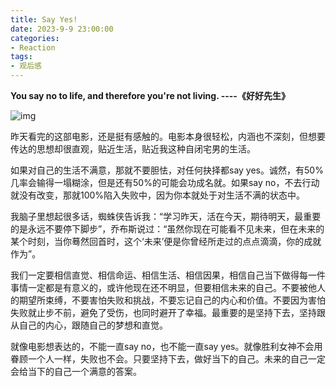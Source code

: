 ```yaml
---
title: Say Yes!
date: 2023-9-9 23:00:00
categories:
- Reaction
tags:
- 观后感
---
```


**You say no to life, and therefore you're not living. ----《好好先生》**

![img](/images/Reaction/yesman.jpg)

昨天看完的这部电影，还是挺有感触的。电影本身很轻松，内涵也不深刻，但想要传达的思想却很直观，贴近生活，贴近我这种自闭宅男的生活。

如果对自己的生活不满意，那就不要胆怯，对任何抉择都say yes。诚然，有50%几率会输得一塌糊涂，但是还有50%的可能会功成名就。如果say no，不去行动就没有改变，那就100%陷入失败中，因为你本就处于对生活不满的状态中。

我脑子里想起很多话，蜘蛛侠告诉我：“学习昨天，活在今天，期待明天，最重要的是永远不要停下脚步”，乔布斯说过：“虽然你现在可能看不见未来，但在未来的某个时刻，当你蓦然回首时，这个‘未来’便是你曾经所走过的点点滴滴，你的成就作为”。

我们一定要相信直觉、相信命运、相信生活、相信因果，相信自己当下做得每一件事情一定都是有意义的，或许他现在还不明显，但要相信未来的自己。不要被他人的期望所束缚，不要害怕失败和挑战，不要忘记自己的内心和价值。不要因为害怕失败就止步不前，避免了受伤，也同时避开了幸福。最重要的是坚持下去，坚持跟从自己的内心，跟随自己的梦想和直觉。

就像电影想表达的，不能一直say no，也不能一直say yes。就像胜利女神不会用眷顾一个人一样，失败也不会。只要坚持下去，做好当下的自己。未来的自己一定会给当下的自己一个满意的答案。
